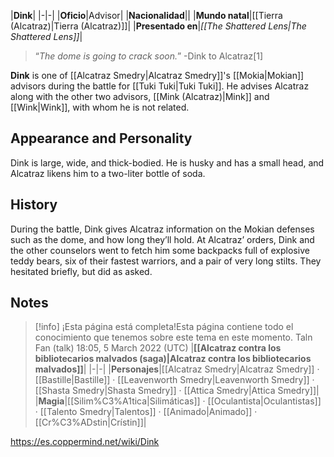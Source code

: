 |**Dink**|
|-|-|
|**Oficio**|Advisor|
|**Nacionalidad**||
|**Mundo natal**|[[Tierra (Alcatraz)\|Tierra (Alcatraz)]]|
|**Presentado en**|*[[The Shattered Lens\|The Shattered Lens]]*|

>“*The dome is going to crack soon.*”
\-Dink to Alcatraz[1]


**Dink** is one of [[Alcatraz Smedry\|Alcatraz Smedry]]'s [[Mokia\|Mokian]] advisors during the battle for [[Tuki Tuki\|Tuki Tuki]]. He advises Alcatraz along with the other two advisors, [[Mink (Alcatraz)\|Mink]] and [[Wink\|Wink]], with whom he is not related.

## Appearance and Personality
Dink is large, wide, and thick-bodied. He is husky and has a small head, and Alcatraz likens him to a two-liter bottle of soda.

## History
During the battle, Dink gives Alcatraz information on the Mokian defenses such as the dome, and how long they’ll hold. At Alcatraz’ orders, Dink and the other counselors went to fetch him some backpacks full of explosive teddy bears, six of their fastest warriors, and a pair of very long stilts. They hesitated briefly, but did as asked.

## Notes

> [!info] ¡Esta página está completa!Esta página contiene todo el conocimiento que tenemos sobre este tema en este momento.
Taln Fan (talk) 18:05, 5 March 2022 (UTC)
|**[[Alcatraz contra los bibliotecarios malvados (saga)\|Alcatraz contra los bibliotecarios malvados]]**|
|-|-|
|**Personajes**|[[Alcatraz Smedry\|Alcatraz Smedry]] · [[Bastille\|Bastille]] · [[Leavenworth Smedry\|Leavenworth Smedry]] · [[Shasta Smedry\|Shasta Smedry]] · [[Attica Smedry\|Attica Smedry]]|
|**Magia**|[[Silim%C3%A1tica\|Silimáticas]] · [[Oculantista\|Oculantistas]] · [[Talento Smedry\|Talentos]] · [[Animado\|Animado]] · [[Cr%C3%ADstin\|Crístin]]|



https://es.coppermind.net/wiki/Dink